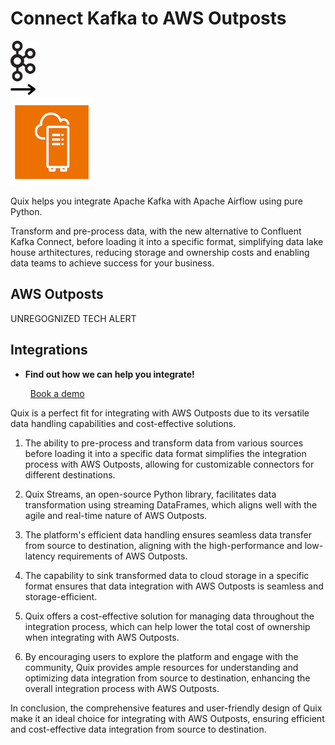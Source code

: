# Connect Kafka to AWS Outposts

<div class="connect-images cards blog-grid-card" markdown>
<div>
<img src="../images/kafka_logo.png" width="40px" />
</div>
<div>
<img src="../images/arrow.svg" width="40px" />
</div>
<div>
<img src="./images/aws-outposts_1.jpg" />
</div>
</div>

Quix helps you integrate Apache Kafka with Apache Airflow using pure Python.

Transform and pre-process data, with the new alternative to Confluent Kafka Connect, before loading it into a specific format, simplifying data lake house arthitectures, reducing storage and ownership costs and enabling data teams to achieve success for your business.

## AWS Outposts

UNREGOGNIZED TECH ALERT

## Integrations

<div class="grid cards" markdown>

- __Find out how we can help you integrate!__

    <a class="md-button md-button--primary" href="https://share.hsforms.com/1iW0TmZzKQMChk0lxd_tGiw4yjw2?__hstc=175542013.2303933fbd746c0ac86d9ccbe9bc9100.1728383268831.1729603416735.1729620918855.31&__hssc=175542013.1.1729620918855&__hsfp=2132701734" target="_blank" style="margin:.5rem;">Book a demo</a>

</div>


Quix is a perfect fit for integrating with AWS Outposts due to its versatile data handling capabilities and cost-effective solutions. 

1. The ability to pre-process and transform data from various sources before loading it into a specific data format simplifies the integration process with AWS Outposts, allowing for customizable connectors for different destinations.

2. Quix Streams, an open-source Python library, facilitates data transformation using streaming DataFrames, which aligns well with the agile and real-time nature of AWS Outposts.

3. The platform's efficient data handling ensures seamless data transfer from source to destination, aligning with the high-performance and low-latency requirements of AWS Outposts.

4. The capability to sink transformed data to cloud storage in a specific format ensures that data integration with AWS Outposts is seamless and storage-efficient.

5. Quix offers a cost-effective solution for managing data throughout the integration process, which can help lower the total cost of ownership when integrating with AWS Outposts.

6. By encouraging users to explore the platform and engage with the community, Quix provides ample resources for understanding and optimizing data integration from source to destination, enhancing the overall integration process with AWS Outposts.

In conclusion, the comprehensive features and user-friendly design of Quix make it an ideal choice for integrating with AWS Outposts, ensuring efficient and cost-effective data integration from source to destination.

